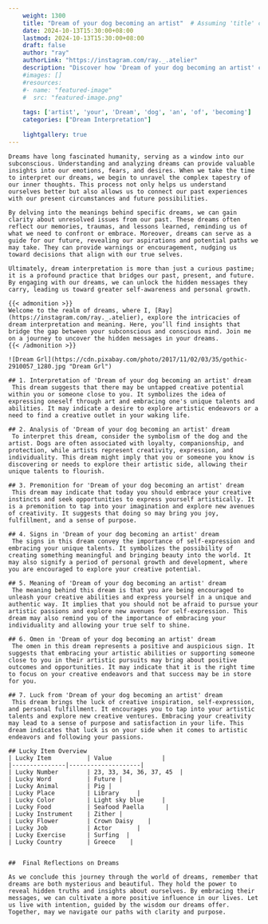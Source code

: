 ```yaml
---
    weight: 1300
    title: "Dream of your dog becoming an artist"  # Assuming 'title' column exists
    date: 2024-10-13T15:30:00+08:00
    lastmod: 2024-10-13T15:30:00+08:00
    draft: false
    author: "ray"
    authorLink: "https://instagram.com/ray._.atelier"
    description: "Discover how 'Dream of your dog becoming an artist' can interpret your future and uncover its significant meanings in your life."
    #images: []
    #resources:
    #- name: "featured-image"
    #  src: "featured-image.png"
    
    tags: ['artist', 'your', 'Dream', 'dog', 'an', 'of', 'becoming']
    categories: ["Dream Interpretation"]
    
    lightgallery: true
---
```

    
    Dreams have long fascinated humanity, serving as a window into our subconscious. Understanding and analyzing dreams can provide valuable insights into our emotions, fears, and desires. When we take the time to interpret our dreams, we begin to unravel the complex tapestry of our inner thoughts. This process not only helps us understand ourselves better but also allows us to connect our past experiences with our present circumstances and future possibilities.
    
    By delving into the meanings behind specific dreams, we can gain clarity about unresolved issues from our past. These dreams often reflect our memories, traumas, and lessons learned, reminding us of what we need to confront or embrace. Moreover, dreams can serve as a guide for our future, revealing our aspirations and potential paths we may take. They can provide warnings or encouragement, nudging us toward decisions that align with our true selves.
    
    Ultimately, dream interpretation is more than just a curious pastime; it is a profound practice that bridges our past, present, and future. By engaging with our dreams, we can unlock the hidden messages they carry, leading us toward greater self-awareness and personal growth.
    
    {{< admonition >}}
    Welcome to the realm of dreams, where I, [Ray](https://instagram.com/ray._.atelier), explore the intricacies of dream interpretation and meaning. Here, you’ll find insights that bridge the gap between your subconscious and conscious mind. Join me on a journey to uncover the hidden messages in your dreams.
    {{< /admonition >}}
    
    ![Dream Grl](https://cdn.pixabay.com/photo/2017/11/02/03/35/gothic-2910057_1280.jpg "Dream Grl")
    
    ## 1. Interpretation of 'Dream of your dog becoming an artist' dream
     This dream suggests that there may be untapped creative potential within you or someone close to you. It symbolizes the idea of expressing oneself through art and embracing one's unique talents and abilities. It may indicate a desire to explore artistic endeavors or a need to find a creative outlet in your waking life.
    
    ## 2. Analysis of 'Dream of your dog becoming an artist' dream
     To interpret this dream, consider the symbolism of the dog and the artist. Dogs are often associated with loyalty, companionship, and protection, while artists represent creativity, expression, and individuality. This dream might imply that you or someone you know is discovering or needs to explore their artistic side, allowing their unique talents to flourish.
    
    ## 3. Premonition for 'Dream of your dog becoming an artist' dream
     This dream may indicate that today you should embrace your creative instincts and seek opportunities to express yourself artistically. It is a premonition to tap into your imagination and explore new avenues of creativity. It suggests that doing so may bring you joy, fulfillment, and a sense of purpose.
    
    ## 4. Signs in 'Dream of your dog becoming an artist' dream
     The signs in this dream convey the importance of self-expression and embracing your unique talents. It symbolizes the possibility of creating something meaningful and bringing beauty into the world. It may also signify a period of personal growth and development, where you are encouraged to explore your creative potential.
    
    ## 5. Meaning of 'Dream of your dog becoming an artist' dream
     The meaning behind this dream is that you are being encouraged to unleash your creative abilities and express yourself in a unique and authentic way. It implies that you should not be afraid to pursue your artistic passions and explore new avenues for self-expression. This dream may also remind you of the importance of embracing your individuality and allowing your true self to shine.
    
    ## 6. Omen in 'Dream of your dog becoming an artist' dream
     The omen in this dream represents a positive and auspicious sign. It suggests that embracing your artistic abilities or supporting someone close to you in their artistic pursuits may bring about positive outcomes and opportunities. It may indicate that it is the right time to focus on your creative endeavors and that success may be in store for you.
    
    ## 7. Luck from 'Dream of your dog becoming an artist' dream
     This dream brings the luck of creative inspiration, self-expression, and personal fulfillment. It encourages you to tap into your artistic talents and explore new creative ventures. Embracing your creativity may lead to a sense of purpose and satisfaction in your life. This dream indicates that luck is on your side when it comes to artistic endeavors and following your passions.
    
    ## Lucky Item Overview
    | Lucky Item          | Value              |
    |---------------|--------------------|
    | Lucky Number        | 23, 33, 34, 36, 37, 45  |
    | Lucky Word          | Future |
    | Lucky Animal        | Pig |
    | Lucky Place         | Library     |
    | Lucky Color         | Light sky blue     |
    | Lucky Food          | Seafood Paella      |
    | Lucky Instrument    | Zither |
    | Lucky Flower        | Crown Daisy    |
    | Lucky Job           | Actor       |
    | Lucky Exercise      | Surfing  |
    | Lucky Country       | Greece    |
    
    
    ##  Final Reflections on Dreams
    
    As we conclude this journey through the world of dreams, remember that dreams are both mysterious and beautiful. They hold the power to reveal hidden truths and insights about ourselves. By embracing their messages, we can cultivate a more positive influence in our lives. Let us live with intention, guided by the wisdom our dreams offer. Together, may we navigate our paths with clarity and purpose.
    